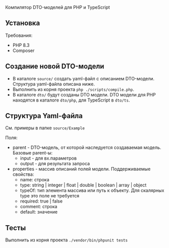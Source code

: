 <p>
Компилятор DTO-моделей для PHP и TypeScript
</p>

## Установка

Требования:
- PHP 8.3
- Composer

## Создание новой DTO-модели

- В каталоге `source/` создать yaml-файл с описанием DTO-модели. Структура yaml-файла описана ниже.
- Выполнить из корня проекта `php ./scripts/compile.php`.
- В каталоге `dto/` будут созданы DTO модели.
  DTO модели для PHP находятся в каталоге `dto/php`, для TypeScript в `dto/ts`.

## Структура Yaml-файла
См. примеры в папке `source/Example`

Поля:
- parent - DTO-модель, от которой наследуется создаваемая модель.
  Базовые parent-ы:
  - input - для вх.параметров
  - output - для результата запроса
- properties - массив описаний полей модели.
  Поддерживаемые свойства:
  - name: строка
  - type: string | integer | float | double | boolean | array | object
  - typeOf: тип элемента массива или путь к объекту. Для скалярных type это поле не требуется
  - required: true | false
  - comment: строка
  - default: значение

## Тесты
Выполнить из корня проекта `./vendor/bin/phpunit tests`
